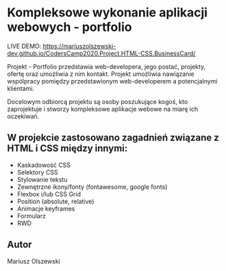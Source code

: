 # Kompleksowe wykonanie aplikacji webowych - portfolio

LIVE DEMO: https://mariuszolszewski-dev.github.io/CodersCamp2020.Project.HTML-CSS.BusinessCard/

Projekt - Portfolio przedstawia web-developera, jego postać, projekty, ofertę oraz umożliwia z nim kontakt.
Projekt umożliwia nawiązanie wspólpracy pomiędzy przedstawionym web-developerem a potencjalnymi klientami.

Docelowym odbiorcą projektu są osoby poszukujące kogoś, kto zaprojektuje i stworzy kompleksowe aplikacje webowe na miarę ich oczekiwań.


## W projekcie zastosowano zagadnień związane z HTML i CSS między innymi:
- Kaskadowość CSS
- Selektory CSS
- Stylowanie tekstu
- Zewnętrzne ikony/fonty (fontawesome, google fonts)
- Flexbox i/lub CSS Grid
- Position (absolute, relative)
- Animacje keyframes
- Formularz
- RWD

## Autor

Mariusz Olszewski
